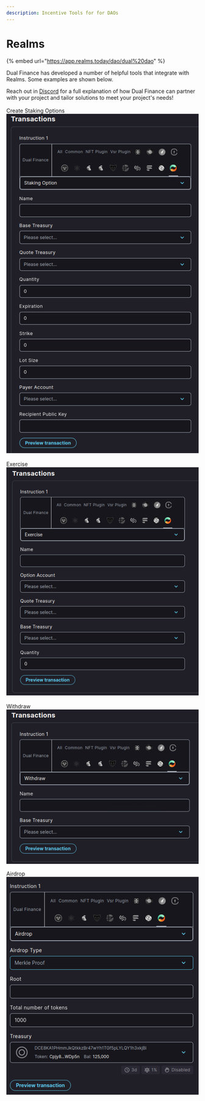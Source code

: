 ```yaml
---
description: Incentive Tools for for DAOs
---
```


# Realms

{% embed url="https://app.realms.today/dao/dual%20dao" %}

Dual Finance has developed a number of helpful tools that integrate with Realms. Some examples are shown below.  

Reach out in [Discord](https://discord.com/channels/937797334048325673/1070906120622854154) for a full explanation of how Dual Finance can partner with your project and tailor solutions to meet your project's needs!\
\
Create Staking Options\
![](<../.gitbook/assets/image (6) (1).png>)\
\
Exercise\
![](<../.gitbook/assets/image (1).png>)\
\
Withdraw\
![](<../.gitbook/assets/image (11).png>)

Airdrop\
![](<../.gitbook/assets/image (5).png>)
